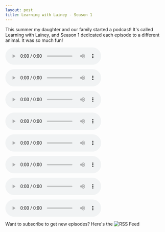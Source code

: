 ```yaml
---
layout: post
title: Learning with Lainey - Season 1
---
```


This summer my daughter and our family started a podcast! It's called Learning
with Lainey, and Season 1 dedicated each episode to a different animal. It was
so much fun!

![Episode 0 - Introduction](/assets/audio/S1E0-Introduction.m4a)

<audio ref='Episode 0 - Introduction' src="https://raw.githubusercontent.com/kylaro/kylan.github.io/assets/audio/S1E0-Introduction.m4a" autoPlay loop></audio>

![Episode 1 - Cows](/assets/audio/S1E1-Cows.m4a)

![Episode 2 - Cheetahs](/assets/audio/S1E2-Cheetahs.m4a)

![Episode 3 - Horses](/assets/audio/S1E3-Horses.m4a)

![Episode 4 - Worms](/assets/audio/S1E4-Worms.m4a)

![Episode 5 - Bears](/assets/audio/S1E5-Bears.m4a)

![Episode 6 - Cougars](/assets/audio/S1E6-Cougars.m4a)

![Episode 7 - Reindeer](/assets/audio/S1E7-Reindeer.m4a)

Want to subscribe to get new episodes? Here's the
![RSS Feed](https://anchor.fm/s/4c52480/podcast/rss)

